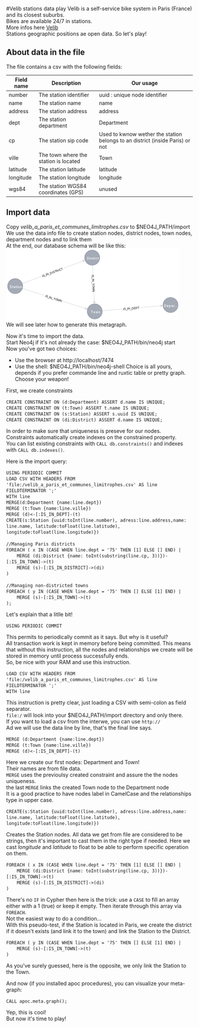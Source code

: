 #Velib stations data play
Velib is a self-service bike system in Paris (France) and its closest suburbs.  
Bikes are available 24/7 in stations.  
More infos here [Velib](http://en.velib.paris.fr/)  
Stations geographic positions ae open data. So let's play!  

## About data in the file
The file contains a csv with the following fields:  
 
 Field name | Description                           | Our usage  
------------|---------------------------------------|-------------------------------------------------------------------------------------  
 number     | The station identifier                | uuid : unique node identifier  
 name       | The station name                      | name  
 address    | The station address                   | address  
 dept       | The station department                | Department  
 cp         | The station sip code                  | Used to kwnow wether the station belongs to an district (inside Paris) or not  
 ville      | The town where the station is located | Town  
 latitude   | The station latitude                  | latitude  
 longitude  | The station longitude                 | longitude  
 wgs84      | The station WGS84 coordinates (GPS)   | unused  

## Import data
Copy *velib_a_paris_et_communes_limitrophes.csv* to $NEO4J_PATH/import  
We use the data info file to create station nodes, district nodes, town nodes, department nodes and to link them  
At the end, our database schema will be like this:  
![Schema](https://github.com/dominique-vassard/data-play/blob/master/velib_stations/images/schema.png)  
We will see later how to generate this metagraph.


Now it's time to import the data.  
Start Neo4j if it's not already the case: $NEO4J_PATH/bin/neo4j start  
Now you've got two choices:
  * Use the browser at http://localhost/7474
  * Use the shell: $NEO4J_PATH/bin/neo4j-shell
Choice is all yours, depends if you prefer commande line and ruxtic table or pretty graph.  
Choose your weapon!


First, we create constraints
```cypher
CREATE CONSTRAINT ON (d:Department) ASSERT d.name IS UNIQUE;
CREATE CONSTRAINT ON (t:Town) ASSERT t.name IS UNIQUE;
CREATE CONSTRAINT ON (s:Station) ASSERT s.uuid IS UNIQUE;
CREATE CONSTRAINT ON (di:District) ASSERT d.name IS UNIQUE;
```
In order to make sure that uniqueness is preseve for our nodes.  
Constraints automatically create indexes on the constrained property.  
You can list existing constraints with `CALL db.constraints()` and indexes with `CALL db.indexes()`.


Here is the import query:
```cypher
USING PERIODIC COMMIT
LOAD CSV WITH HEADERS FROM
'file:/velib_a_paris_et_communes_limitrophes.csv' AS line FIELDTERMINATOR ';'
WITH line
MERGE(d:Department {name:line.dept})
MERGE (t:Town {name:line.ville})
MERGE (d)<-[:IS_IN_DEPT]-(t)
CREATE(s:Station {uuid:toInt(line.number), adress:line.address,name: line.name, latitude:toFloat(line.latitude), longitude:toFloat(line.longitude)})

//Managing Paris districts
FOREACH ( x IN (CASE WHEN line.dept = '75' THEN [1] ELSE [] END) |
    MERGE (di:District {name: toInt(substring(line.cp, 3))})-[:IS_IN_TOWN]->(t)
    MERGE (s)-[:IS_IN_DISTRICT]->(di)
)

//Managing non-districted towns
FOREACH ( y IN (CASE WHEN line.dept = '75' THEN [] ELSE [1] END) |
    MERGE (s)-[:IS_IN_TOWN]->(t)
);
```


Let's explain that a litlle bit!
```cypher
USING PERIODIC COMMIT
```
This permits to periodically commit as it says. But why is it useful?  
All transaction work is kept in memory before being committed. This means that without this instruction, all the nodes and relationships we create will be stored in memory until process successfully ends.  
So, be nice with your RAM and use this instruction.


```cypher
LOAD CSV WITH HEADERS FROM
'file:/velib_a_paris_et_communes_limitrophes.csv' AS line FIELDTERMINATOR ';'
WITH line
```
This instruction is pretty clear, just loading a CSV with semi-colon as field separator.  
`file:/` will look into your $NEO4J_PATH/import directory and only there.  
If you want to load a csv from the interwe, you can use `http://`  
Ad we will use the data line by line, that's the final line says.


```cypher
MERGE (d:Department {name:line.dept})
MERGE (t:Town {name:line.ville})
MERGE (d)<-[:IS_IN_DEPT]-(t)
```
Here we create our first nodes: Department and Town!  
Their names are from file data.  
`MERGE` uses the previoulsy created constraint and assure the the nodes uniqueness.  
the last `MERGE` links the created Town node to the Department node  
It is a good practice to have nodes label in CamelCase and the relationships type in upper case.


```cypher
CREATE(s:Station {uuid:toInt(line.number), adress:line.address,name: line.name, latitude:toFloat(line.latitude), longitude:toFloat(line.longitude)})
```
Creates the Station nodes.
All data we get from file are considered to be strings, then it's important to cast them in the right type if needed. Here we cast *longitude* and *latitude* to float to be able to perform specific operation on them.


```cypher
FOREACH ( x IN (CASE WHEN line.dept = '75' THEN [1] ELSE [] END) |
    MERGE (di:District {name: toInt(substring(line.cp, 3))})-[:IS_IN_TOWN]->(t)
    MERGE (s)-[:IS_IN_DISTRICT]->(di)
)
```
There's no `IF` in Cypher then here is the trick: use a `CASE` to fill an array either with a 1 (true) or keep it empty. Then iterate through this array via `FOREACH`.  
Not the easiest way to do a condition...  
With this pseudo-test, if the Station is located in Paris, we create the district if it doesn't exists (and link it to the town) and link the Station to the District.


```cypher
FOREACH ( y IN (CASE WHEN line.dept = '75' THEN [] ELSE [1] END) |
    MERGE (s)-[:IS_IN_TOWN]->(t)
)
```
As you've surely guessed, here is the opposite, we only link the Station to the Town.


And now (if you installed apoc procedures), you can visualize your meta-graph:
 ```cypher
CALL apoc.meta.graph();
 ```
Yep, this is cool!  
But now it's time to play!
